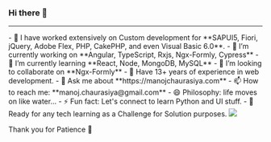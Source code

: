 ### Hi there 👋
<hr/>
- 📕 I have worked extensively on Custom development for **SAPUI5, Fiori, jQuery, Adobe Flex, PHP, CakePHP, and even Visual Basic 6.0**.
- 🔭 I’m currently working on **Angular, TypeScript, Rxjs, Ngx-Formly, Cypress**
- 🌱 I’m currently learning **React, Node, MongoDB, MySQL**
- 👯 I’m looking to collaborate on **Ngx-Formly**
- 🤔 Have 13+ years of experience in web development.
- 💬 Ask me about **https://manojchaurasiya.com**
- 📫 How to reach me: **manoj.chaurasiya@gmail.com**
- 😄 Philosophy: life moves on like water...
- ⚡ Fun fact: Let's connect to learn Python and UI stuff.
- 🧲 Ready for any tech learning as a Challenge for Solution purposes.
<img src="https://github-readme-stats.vercel.app/api?username=riaconsultant"/>

Thank you for Patience 🙏
